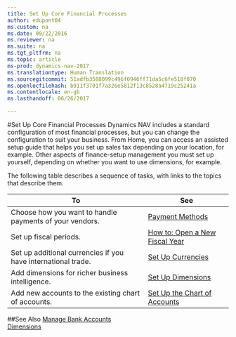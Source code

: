 ```yaml
---
title: Set Up Core Financial Processes
author: edupont04
ms.custom: na
ms.date: 09/22/2016
ms.reviewer: na
ms.suite: na
ms.tgt_pltfrm: na
ms.topic: article
ms-prod: dynamics-nav-2017
ms.translationtype: Human Translation
ms.sourcegitcommit: 51adfb3588099c496f0946ff71da5c6fe518f070
ms.openlocfilehash: b911f3701f7a326e5812f13c8528a4719c25241a
ms.contentlocale: en-gb
ms.lasthandoff: 06/26/2017

---
```


#<a name="set-up-core-financial-processes"></a>Set Up Core Financial Processes
Dynamics NAV includes a standard configuration of most financial processes, but you can change the configuration to suit your business.
From Home, you can access an assisted setup guide that helps you set up sales tax depending on your location, for example. Other aspects of finance-setup management you must set up yourself, depending on whether you want to use dimensions, for example.  

The following table describes a sequence of tasks, with links to the topics that describe them.

| To                                                                  | See                      |
|---------------------------------------------------------------------|--------------------------|
|Choose how you want to handle payments of your vendors.|[Payment Methods](finance-setup-payment-methods.md)|
|Set up fiscal periods.|[How to: Open a New Fiscal Year](finance-setup-how-open-new-fiscal-year.md)|
|Set up additional currencies if you have international trade.|[Set Up Currencies](finance-setup-setup-currencies.md)|
|Add dimensions for richer business intelligence.|[Set Up Dimensions](finance-setup-setup-dimensions.md)|
|Add new accounts to the existing chart of accounts.|[Set Up the Chart of Accounts](finance-setup-setup-chart-accounts.md)|



##<a name="see-also"></a>See Also
[Manage Bank Accounts](bank-manage-bank-accounts.md)    
[Dimensions](finance-setup-dimensions.md)  

